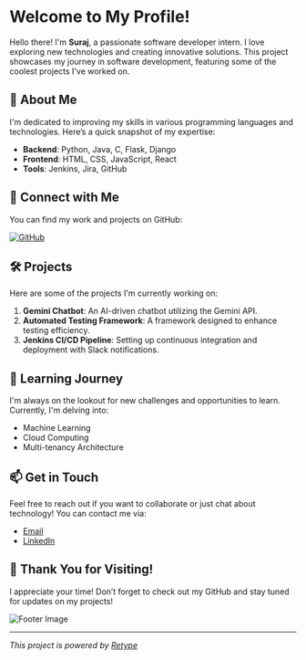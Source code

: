 # Welcome to My Profile!


Hello there! I'm **Suraj**, a passionate software developer intern. I love exploring new technologies and creating innovative solutions. This project showcases my journey in software development, featuring some of the coolest projects I've worked on.

## 🚀 About Me

I'm dedicated to improving my skills in various programming languages and technologies. Here’s a quick snapshot of my expertise:

- **Backend**: Python, Java, C, Flask, Django
- **Frontend**: HTML, CSS, JavaScript, React
- **Tools**: Jenkins, Jira, GitHub

## 🔗 Connect with Me

You can find my work and projects on GitHub:

[![GitHub](https://img.icons8.com/material-outlined/24/000000/github.png)](https://github.com/suraj0-11)

## 🛠️ Projects

Here are some of the projects I'm currently working on:

1. **Gemini Chatbot**: An AI-driven chatbot utilizing the Gemini API.
2. **Automated Testing Framework**: A framework designed to enhance testing efficiency.
3. **Jenkins CI/CD Pipeline**: Setting up continuous integration and deployment with Slack notifications.

## 🌱 Learning Journey

I'm always on the lookout for new challenges and opportunities to learn. Currently, I'm delving into:

- Machine Learning
- Cloud Computing
- Multi-tenancy Architecture

## 📫 Get in Touch

Feel free to reach out if you want to collaborate or just chat about technology! You can contact me via:

- [Email](mailto:your-email@example.com)
- [LinkedIn](https://www.linkedin.com/in/your-linkedin/)

## 🎉 Thank You for Visiting!

I appreciate your time! Don’t forget to check out my GitHub and stay tuned for updates on my projects!

![Footer Image](https://source.unsplash.com/1600x200/?coding)

---

*This project is powered by [Retype](https://retype.com/)*
